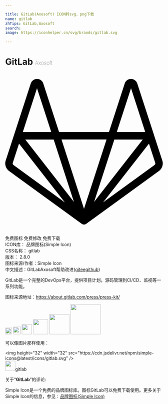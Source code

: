 ```yaml
---

title: GitLab(Axosoft) ICON转svg、png下载
name: gitlab
zhTips: GitLab,Axosoft
search: 
image: https://iconhelper.cn/svg/brands/gitlab.svg

---
```


# GitLab  <small style="font-size: 60%;font-weight: 100">Axosoft</small>

<div id="svg" class="svg-wrap">
<svg role="img" xmlns="http://www.w3.org/2000/svg" viewBox="0 0 24 24"><title>GitLab icon</title><path d="M4.844.904a1.007 1.007 0 00-.955.692l-2.53 7.783c0 .007-.005.012-.007.02L.07 13.335a1.437 1.437 0 00.522 1.607l11.072 8.045a.566.566 0 00.67-.004l11.074-8.04a1.436 1.436 0 00.522-1.61l-1.26-3.867a.547.547 0 00-.031-.104l-2.526-7.775a1.004 1.004 0 00-.957-.684.987.987 0 00-.949.69l-2.406 7.408H8.203l-2.41-7.408a.987.987 0 00-.943-.69h-.006zm-.006 1.42l2.174 6.678H2.674l2.164-6.678zm14.328 0l2.168 6.678h-4.342l2.174-6.678zm-10.594 7.81h6.862l-2.15 6.618L12 20.693 8.572 10.135zm-5.515.005h4.322l3.086 9.5-7.408-9.5zm13.568 0h4.326l-6.703 8.588-.709.914 2.959-9.108.127-.394zM2.1 10.762l6.978 8.947-7.818-5.682a.305.305 0 01-.112-.341l.952-2.924zm19.8 0l.952 2.922a.305.305 0 01-.11.341v.002l-7.82 5.68.025-.035 6.953-8.91Z"/></svg>
</div>
<detail full-name='gitlab'></detail>

<div class="detail-page">
<p>
<span><span class="badge-success badge">免费图标</span> <span class="badge-success badge">免费修改</span>  <span class="badge-success badge">免费下载</span> </span>
<br/>
<span>
ICON库：
<span class="badge-secondary badge">品牌图标(Simple Icon)</span> 
</span>
<br/>
<span>
CSS名称：
<span class="badge-secondary badge">gitlab</span> 
</span>

<br/>
<span>
版本：
<span class="badge-secondary badge">2.8.0</span> 
</span>
<br/>
<span>图标来源/作者：<span class="badge-light badge">Simple Icon</span></span> 
<br/>
<span class="zh-detail">中文描述：<span class="badge-primary badge">GitLab</span><span class="badge-primary badge">Axosoft</span><span class="help-link"><span>帮助改进</span>(<a href="https://gitee.com/liuwave/icon-helper/edit/master/json/brands/gitlab.json" target="_blank" rel="noopener noreferrer">gitee</a><a href="https://github.com/liuwave/icon-helper/edit/master/json/brands/gitlab.json" target="_blank" rel="noopener noreferrer">github</a></span>)</span><br/>
</p>
</div><div class="description description alert alert-light"><p>GitLab是一个完整的DevOps平台，提供项目计划。源码管理到CI/CD、监视等一系列功能。</p><p>图标来源地址：<a href="https://about.gitlab.com/press/press-kit/" target="_blank" rel="noopener noreferrer">https://about.gitlab.com/press/press-kit/</a></p></div>
<div class="alert alert-dark">
<img height="21" width="21" src="https://cdn.jsdelivr.net/npm/simple-icons@latest/icons/gitlab.svg" />
<img height="24" width="24" src="https://cdn.jsdelivr.net/npm/simple-icons@latest/icons/gitlab.svg" />
<img height="32" width="32" src="https://cdn.jsdelivr.net/npm/simple-icons@latest/icons/gitlab.svg" />
<img height="48" width="48" src="https://cdn.jsdelivr.net/npm/simple-icons@latest/icons/gitlab.svg" />
<img height="64" width="64" src="https://cdn.jsdelivr.net/npm/simple-icons@latest/icons/gitlab.svg" />
<img height="96" width="96" src="https://cdn.jsdelivr.net/npm/simple-icons@latest/icons/gitlab.svg" />

</div>
<div>
  <p>可以像图片那样使用：    
  </p>
  <div class="alert alert-primary" style="font-size: 14px">
    &lt;img height="32" width="32" src="https://cdn.jsdelivr.net/npm/simple-icons@latest/icons/gitlab.svg" /&gt;
    <copy-btn content='<img height="32" width="32" src="https://cdn.jsdelivr.net/npm/simple-icons@latest/icons/gitlab.svg" />'></copy-btn>
  </div>
  <div class="alert alert-secondary">
    <img height="32" width="32" src="https://cdn.jsdelivr.net/npm/simple-icons@latest/icons/gitlab.svg" />gitlab
    <copy-btn content="gitlab" btn-title="复制图标名称"></copy-btn>
  </div>
</div>
<div class="icon-detail__container">
<p>关于“<b>GitLab</b>”的评论:</p>
</div>
<Vssue title="关于“GitLab”的评论" />
<div><p>Simple Icon是一个免费的品牌图标库。图标GitLab可以免费下载使用。更多关于  Simple Icon的信息，参见：<a target="_blank" href="https://iconhelper.cn/brands.html">品牌图标(Simple Icon)</a>
</p></div>
